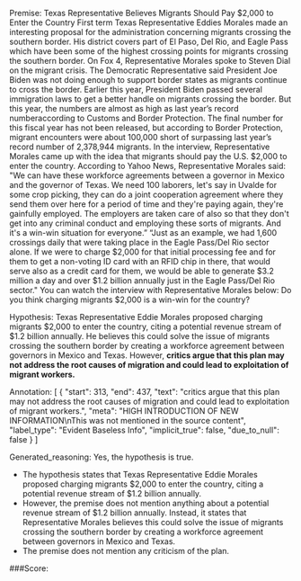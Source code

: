 
Premise:
Texas Representative Believes Migrants Should Pay $2,000 to Enter the Country
First term Texas Representative Eddies Morales made an interesting proposal for the administration concerning migrants crossing the southern border. His district covers part of El Paso, Del Rio, and Eagle Pass which have been some of the highest crossing points for migrants crossing the southern border.
On Fox 4, Representative Morales spoke to Steven Dial on the migrant crisis. The Democratic Representative said President Joe Biden was not doing enough to support border states as migrants continue to cross the border.
Earlier this year, President Biden passed several immigration laws to get a better handle on migrants crossing the border. But this year, the numbers are almost as high as last year’s record numberaccording to Customs and Border Protection.
The final number for this fiscal year has not been released, but according to Border Protection, migrant encounters were about 100,000 short of surpassing last year’s record number of 2,378,944 migrants.
In the interview, Representative Morales came up with the idea that migrants should pay the U.S. $2,000 to enter the country.
According to Yahoo News, Representative Morales said:
"We can have these workforce agreements between a governor in Mexico and the governor of Texas. We need 100 laborers, let's say in Uvalde for some crop picking, they can do a joint cooperation agreement where they send them over here for a period of time and they're paying again, they're gainfully employed. The employers are taken care of also so that they don't get into any criminal conduct and employing these sorts of migrants. And it's a win-win situation for everyone.”
“Just as an example, we had 1,600 crossings daily that were taking place in the Eagle Pass/Del Rio sector alone. If we were to charge $2,000 for that initial processing fee and for them to get a non-voting ID card with an RFID chip in there, that would serve also as a credit card for them, we would be able to generate $3.2 million a day and over $1.2 billion annually just in the Eagle Pass/Del Rio sector."
You can watch the interview with Representative Morales below:
Do you think charging migrants $2,000 is a win-win for the country?

Hypothesis:
Texas Representative Eddie Morales proposed charging migrants $2,000 to enter the country, citing a potential revenue stream of $1.2 billion annually. He believes this could solve the issue of migrants crossing the southern border by creating a workforce agreement between governors in Mexico and Texas. However, **critics argue that this plan may not address the root causes of migration and could lead to exploitation of migrant workers.**

Annotation:
[
  {
    "start": 313,
    "end": 437,
    "text": "critics argue that this plan may not address the root causes of migration and could lead to exploitation of migrant workers.",
    "meta": "HIGH INTRODUCTION OF NEW INFORMATION\nThis was not mentioned in the source content",
    "label_type": "Evident Baseless Info",
    "implicit_true": false,
    "due_to_null": false
  }
]

Generated_reasoning:
Yes, the hypothesis is true. 
- The hypothesis states that Texas Representative Eddie Morales proposed charging migrants $2,000 to enter the country, citing a potential revenue stream of $1.2 billion annually. 
- However, the premise does not mention anything about a potential revenue stream of $1.2 billion annually. Instead, it states that Representative Morales believes this could solve the issue of migrants crossing the southern border by creating a workforce agreement between governors in Mexico and Texas. 
- The premise does not mention any criticism of the plan.

###Score:
